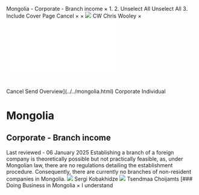 Mongolia - Corporate - Branch income
×
1.
2.
Unselect All
Unselect All
3.
Include Cover Page
Cancel
×
×
![](../../-/media/world-wide-tax-summaries/attachments/global---chris-wooley.ashx%3Frev=ac5e5f3223b34096b1afc2a6009c7320&revision=ac5e5f32-23b3-4096-b1af-c2a6009c7320&hash=859B7ADC84DC2CBEC9760E9E6EE7DE6D0A8BFCDF)
CW
Chris Wooley
×
![](branch-income.html)
######
Cancel
Send
Overview](../../mongolia.html)
Corporate
Individual
# Mongolia
## Corporate - Branch income
Last reviewed - 06 January 2025
Establishing a branch of a foreign company is theoretically possible but not practically feasible, as, under Mongolian law, there are no regulations detailing the establishment procedure. Consequently, there are currently no branches of non-resident companies in Mongolia.
![](../../-/media/world-wide-tax-summaries/mongoliasergi-kobakhidzemongolia--sergi-kobakhidzejpg20240220123859709.ashx%3Frev=a9928c930f0743328ee2941a4005a6da&revision=a9928c93-0f07-4332-8ee2-941a4005a6da&hash=7B89D0C41359AC494BEE7349DDBC0D8187DCBA0B)
Sergi Kobakhidze
![](../../-/media/world-wide-tax-summaries/attachments/mongolia---tsendmaa-choijamts.ashx%3Frev=1ff707d7b62e46d9b7adda037c8d4b6a&revision=1ff707d7-b62e-46d9-b7ad-da037c8d4b6a&hash=4AEABB77C838553870401EA8CA0D48F0DAFEFD96)
Tsendmaa Choijamts
[### Doing Business in Mongolia
×
I understand